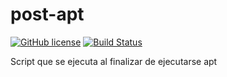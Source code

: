 # post-apt

[![GitHub license](https://sinfallas.files.wordpress.com/2016/02/gpl.png)](https://github.com/xanadu-linux/post-apt/blob/master/LICENSE)
[![Build Status](https://travis-ci.org/xanadu-linux/post-apt.svg?branch=master)](https://travis-ci.org/xanadu-linux/post-apt)

Script que se ejecuta al finalizar de ejecutarse apt

